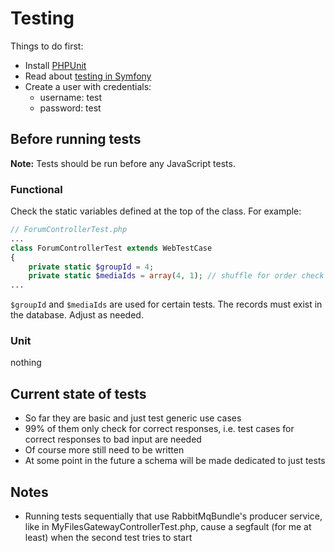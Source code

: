 # Testing

Things to do first:

* Install [PHPUnit][1]
* Read about [testing in Symfony][2]
* Create a user with credentials:
    * username: test
    * password: test

## Before running tests

**Note:** Tests should be run before any JavaScript tests.

### Functional

Check the static variables defined at the top of the class. For example:

```php
// ForumControllerTest.php
...
class ForumControllerTest extends WebTestCase
{
    private static $groupId = 4;
    private static $mediaIds = array(4, 1); // shuffle for order check
...
```

`$groupId` and `$mediaIds` are used for certain tests. The records must exist in the database. Adjust as needed.

### Unit

nothing

## Current state of tests

* So far they are basic and just test generic use cases
* 99% of them only check for correct responses, i.e. test cases for correct responses to bad input are needed
* Of course more still need to be written
* At some point in the future a schema will be made dedicated to just tests

## Notes

* Running tests sequentially that use RabbitMqBundle's producer service, like in MyFilesGatewayControllerTest.php,
cause a segfault (for me at least) when the second test tries to start

[1]: https://phpunit.de/manual/current/en/installation.html
[2]: http://symfony.com/doc/current/book/testing.html
